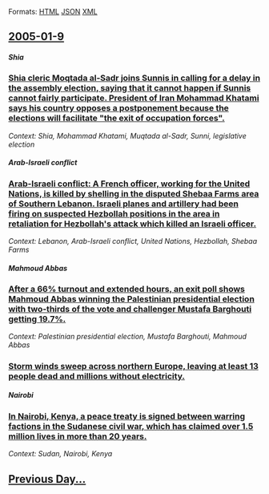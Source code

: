 
Formats: [HTML](2005/01/9/index.html)  [JSON](2005/01/9/index.json)  [XML](2005/01/9/index.xml)  

## [2005-01-9](/news/2005/01/9/index.md)

##### Shia
### [ Shia cleric Moqtada al-Sadr joins Sunnis in calling for a delay in the assembly election, saying that it cannot happen if Sunnis cannot fairly participate. President of Iran Mohammad Khatami says his country opposes a postponement because the elections will facilitate "the exit of occupation forces". ](/news/2005/01/9/shia-cleric-moqtada-al-sadr-joins-sunnis-in-calling-for-a-delay-in-the-assembly-election-saying-that-it-cannot-happen-if-sunnis-cannot-fai.md)
_Context: Shia, Mohammad Khatami, Muqtada al-Sadr, Sunni, legislative election_

##### Arab-Israeli conflict
### [ Arab-Israeli conflict: A French officer, working for the United Nations, is killed by shelling in the disputed Shebaa Farms area of Southern Lebanon. Israeli planes and artillery had been firing on suspected Hezbollah positions in the area in retaliation for Hezbollah's attack which killed an Israeli officer. ](/news/2005/01/9/arabaisraeli-conflict-a-french-officer-working-for-the-united-nations-is-killed-by-shelling-in-the-disputed-shebaa-farms-area-of-south.md)
_Context: Lebanon, Arab-Israeli conflict, United Nations, Hezbollah, Shebaa Farms_

##### Mahmoud Abbas
### [ After a 66% turnout and extended hours, an exit poll shows Mahmoud Abbas winning the Palestinian presidential election with two-thirds of the vote and challenger Mustafa Barghouti getting 19.7%. ](/news/2005/01/9/after-a-66-turnout-and-extended-hours-an-exit-poll-shows-mahmoud-abbas-winning-the-palestinian-presidential-election-with-two-thirds-of-t.md)
_Context: Palestinian presidential election, Mustafa Barghouti, Mahmoud Abbas_

##### 
### [ Storm winds sweep across northern Europe, leaving at least 13 people dead and millions without electricity. ](/news/2005/01/9/storm-winds-sweep-across-northern-europe-leaving-at-least-13-people-dead-and-millions-without-electricity.md)
##### Nairobi
### [ In Nairobi, Kenya, a peace treaty is signed between warring factions in the Sudanese civil war, which has claimed over 1.5 million lives in more than 20 years. ](/news/2005/01/9/in-nairobi-kenya-a-peace-treaty-is-signed-between-warring-factions-in-the-sudanese-civil-war-which-has-claimed-over-1-5-million-lives-in.md)
_Context: Sudan, Nairobi, Kenya_

## [Previous Day...](/news/2005/01/8/index.md)

